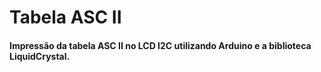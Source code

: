# Tabela ASC II 

#### Impressão da tabela ASC II no LCD I2C utilizando Arduino e a biblioteca LiquidCrystal.
